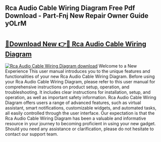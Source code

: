 ## Rca Audio Cable Wiring Diagram Free Pdf Download - Part-Fnj New Repair Owner Guide yOLrM

# <h2><a href="http://dfkraog.blite.top/?on=Rca+Audio+Cable+Wiring+Diagram">🔗Download New 👉🔴 Rca Audio Cable Wiring Diagram</a></h2>

[![Rca Audio Cable Wiring Diagram download](https://i.imgur.com/lujVjoI.png)](http://dfkraog.blite.top/?on=Rca+Audio+Cable+Wiring+Diagram)
Welcome to a New Experience This user manual introduces you to the unique features and functionalities of your new Rca Audio Cable Wiring Diagram. Before using your Rca Audio Cable Wiring Diagram, please refer to this user manual for comprehensive instructions on product setup, operation, and troubleshooting. It includes clear instructions for installation, setup, and operation, as well as important safety information. Rca Audio Cable Wiring Diagram offers users a range of advanced features, such as virtual assistant, smart notifications, customizable widgets, and automated tasks, all easily controlled through the user interface. Our expectation is that the Rca Audio Cable Wiring Diagram has been a valuable and informative resource in your journey to becoming proficient in using your new gadget. Should you need any assistance or clarification, please do not hesitate to contact our support team.
